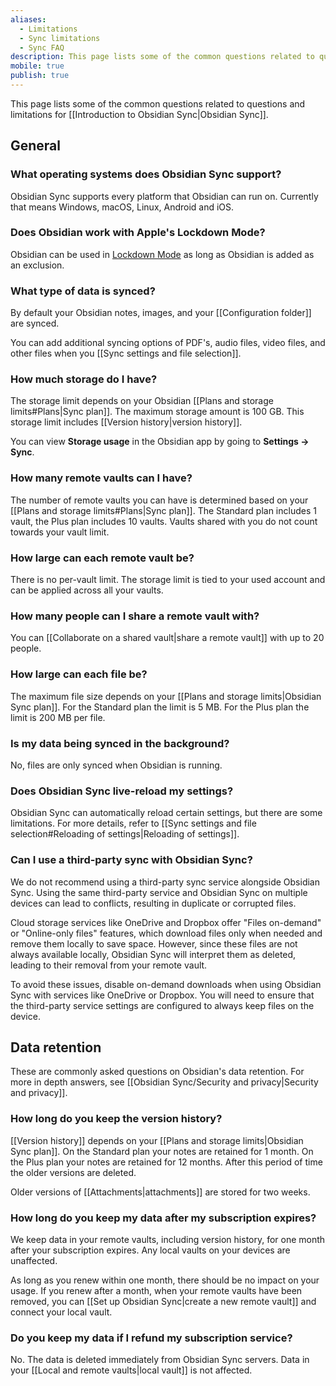 ```yaml
---
aliases:
  - Limitations
  - Sync limitations
  - Sync FAQ
description: This page lists some of the common questions related to questions and limitations for Obsidian Sync.
mobile: true
publish: true
---
```


This page lists some of the common questions related to questions and limitations for [[Introduction to Obsidian Sync|Obsidian Sync]].

## General

### What operating systems does Obsidian Sync support?

Obsidian Sync supports every platform that Obsidian can run on. Currently that means Windows, macOS, Linux, Android and iOS.

### Does Obsidian work with Apple's Lockdown Mode?

Obsidian can be used in [Lockdown Mode](https://support.apple.com/en-us/105120) as long as Obsidian is added as an exclusion.

### What type of data is synced?

By default your Obsidian notes, images, and your [[Configuration folder]] are synced. 

You can add additional syncing options of PDF's, audio files, video files, and other files when you [[Sync settings and file selection]].

### How much storage do I have?

The storage limit depends on your Obsidian [[Plans and storage limits#Plans|Sync plan]]. The maximum storage amount is 100 GB. This storage limit includes [[Version history|version history]]. 

You can view **Storage usage** in the Obsidian app by going to **Settings → Sync**.

### How many remote vaults can I have?  

  
The number of remote vaults you can have is determined based on your [[Plans and storage limits#Plans|Sync plan]]. The Standard plan includes 1 vault, the Plus plan includes 10 vaults. Vaults shared with you do not count towards your vault limit.

### How large can each remote vault be?

There is no per-vault limit. The storage limit is tied to your used account and can be applied across all your vaults.

### How many people can I share a remote vault with?

You can [[Collaborate on a shared vault|share a remote vault]] with up to 20 people.

### How large can each file be?

The maximum file size depends on your [[Plans and storage limits|Obsidian Sync plan]]. For the Standard plan the limit is 5 MB. For the Plus plan the limit is 200 MB per file.

### Is my data being synced in the background?

No, files are only synced when Obsidian is running.

### Does Obsidian Sync live-reload my settings?

Obsidian Sync can automatically reload certain settings, but there are some limitations. For more details, refer to [[Sync settings and file selection#Reloading of settings|Reloading of settings]].

### Can I use a third-party sync with Obsidian Sync?

We do not recommend using a third-party sync service alongside Obsidian Sync. Using the same third-party service and Obsidian Sync on multiple devices can lead to conflicts, resulting in duplicate or corrupted files.

Cloud storage services like OneDrive and Dropbox offer "Files on-demand" or "Online-only files" features, which download files only when needed and remove them locally to save space. However, since these files are not always available locally, Obsidian Sync will interpret them as deleted, leading to their removal from your remote vault.
 
To avoid these issues, disable on-demand downloads when using Obsidian Sync with services like OneDrive or Dropbox. You will need to ensure that the third-party service settings are configured to always keep files on the device.

## Data retention

 
These are commonly asked questions on Obsidian's data retention. For more in depth answers, see [[Obsidian Sync/Security and privacy|Security and privacy]].

### How long do you keep the version history?

[[Version history]] depends on your [[Plans and storage limits|Obsidian Sync plan]]. On the Standard plan your notes are retained for 1 month. On the Plus plan your notes are retained for 12 months. After this period of time the older versions are deleted.

Older versions of [[Attachments|attachments]] are stored for two weeks.

### How long do you keep my data after my subscription expires?

We keep data in your remote vaults, including version history, for one month after your subscription expires. Any local vaults on your devices are unaffected.

As long as you renew within one month, there should be no impact on your usage. If you renew after a month, when your remote vaults have been removed, you can [[Set up Obsidian Sync|create a new remote vault]] and connect your local vault.

### Do you keep my data if I refund my subscription service?

No. The data is deleted immediately from Obsidian Sync servers. Data in your [[Local and remote vaults|local vault]] is not affected.
